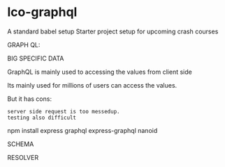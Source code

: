 # lco-graphql
A standard babel setup
Starter project setup for upcoming crash courses


GRAPH QL:

BIG SPECIFIC DATA

GraphQL is mainly used to accessing the values from client side

Its mainly used for millions of users can access the values.

But it has cons:
	
	server side request is too messedup.
	testing also difficult
	
npm install express graphql express-graphql nanoid


SCHEMA

RESOLVER
